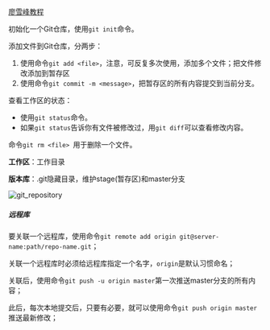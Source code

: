 [廖雪峰教程](https://www.liaoxuefeng.com/wiki/896043488029600)

初始化一个Git仓库，使用`git init`命令。

添加文件到Git仓库，分两步：

1. 使用命令`git add <file>`，注意，可反复多次使用，添加多个文件；把文件修改添加到暂存区
2. 使用命令`git commit -m <message>`，把暂存区的所有内容提交到当前分支。

查看工作区的状态：

- 使用`git status`命令。
- 如果`git status`告诉你有文件被修改过，用`git diff`可以查看修改内容。

命令`git rm <file> `用于删除一个文件。

**工作区**：工作目录

**版本库**：.git隐藏目录，维护stage(暂存区)和master分支

![git_repository](E:\repository\learning\image\git_repository.jpg)



##### 远程库

要关联一个远程库，使用命令`git remote add origin git@server-name:path/repo-name.git`；

关联一个远程库时必须给远程库指定一个名字，`origin`是默认习惯命名；

关联后，使用命令`git push -u origin master`第一次推送master分支的所有内容；

此后，每次本地提交后，只要有必要，就可以使用命令`git push origin master`推送最新修改；


